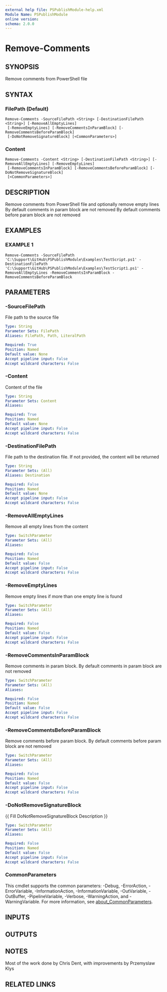 ```yaml
---
external help file: PSPublishModule-help.xml
Module Name: PSPublishModule
online version:
schema: 2.0.0
---
```


# Remove-Comments

## SYNOPSIS
Remove comments from PowerShell file

## SYNTAX

### FilePath (Default)
```
Remove-Comments -SourceFilePath <String> [-DestinationFilePath <String>] [-RemoveAllEmptyLines]
 [-RemoveEmptyLines] [-RemoveCommentsInParamBlock] [-RemoveCommentsBeforeParamBlock]
 [-DoNotRemoveSignatureBlock] [<CommonParameters>]
```

### Content
```
Remove-Comments -Content <String> [-DestinationFilePath <String>] [-RemoveAllEmptyLines] [-RemoveEmptyLines]
 [-RemoveCommentsInParamBlock] [-RemoveCommentsBeforeParamBlock] [-DoNotRemoveSignatureBlock]
 [<CommonParameters>]
```

## DESCRIPTION
Remove comments from PowerShell file and optionally remove empty lines
By default comments in param block are not removed
By default comments before param block are not removed

## EXAMPLES

### EXAMPLE 1
```
Remove-Comments -SourceFilePath 'C:\Support\GitHub\PSPublishModule\Examples\TestScript.ps1' -DestinationFilePath 'C:\Support\GitHub\PSPublishModule\Examples\TestScript1.ps1' -RemoveAllEmptyLines -RemoveCommentsInParamBlock -RemoveCommentsBeforeParamBlock
```

## PARAMETERS

### -SourceFilePath
File path to the source file

```yaml
Type: String
Parameter Sets: FilePath
Aliases: FilePath, Path, LiteralPath

Required: True
Position: Named
Default value: None
Accept pipeline input: False
Accept wildcard characters: False
```

### -Content
Content of the file

```yaml
Type: String
Parameter Sets: Content
Aliases:

Required: True
Position: Named
Default value: None
Accept pipeline input: False
Accept wildcard characters: False
```

### -DestinationFilePath
File path to the destination file.
If not provided, the content will be returned

```yaml
Type: String
Parameter Sets: (All)
Aliases: Destination

Required: False
Position: Named
Default value: None
Accept pipeline input: False
Accept wildcard characters: False
```

### -RemoveAllEmptyLines
Remove all empty lines from the content

```yaml
Type: SwitchParameter
Parameter Sets: (All)
Aliases:

Required: False
Position: Named
Default value: False
Accept pipeline input: False
Accept wildcard characters: False
```

### -RemoveEmptyLines
Remove empty lines if more than one empty line is found

```yaml
Type: SwitchParameter
Parameter Sets: (All)
Aliases:

Required: False
Position: Named
Default value: False
Accept pipeline input: False
Accept wildcard characters: False
```

### -RemoveCommentsInParamBlock
Remove comments in param block.
By default comments in param block are not removed

```yaml
Type: SwitchParameter
Parameter Sets: (All)
Aliases:

Required: False
Position: Named
Default value: False
Accept pipeline input: False
Accept wildcard characters: False
```

### -RemoveCommentsBeforeParamBlock
Remove comments before param block.
By default comments before param block are not removed

```yaml
Type: SwitchParameter
Parameter Sets: (All)
Aliases:

Required: False
Position: Named
Default value: False
Accept pipeline input: False
Accept wildcard characters: False
```

### -DoNotRemoveSignatureBlock
{{ Fill DoNotRemoveSignatureBlock Description }}

```yaml
Type: SwitchParameter
Parameter Sets: (All)
Aliases:

Required: False
Position: Named
Default value: False
Accept pipeline input: False
Accept wildcard characters: False
```

### CommonParameters
This cmdlet supports the common parameters: -Debug, -ErrorAction, -ErrorVariable, -InformationAction, -InformationVariable, -OutVariable, -OutBuffer, -PipelineVariable, -Verbose, -WarningAction, and -WarningVariable. For more information, see [about_CommonParameters](http://go.microsoft.com/fwlink/?LinkID=113216).

## INPUTS

## OUTPUTS

## NOTES
Most of the work done by Chris Dent, with improvements by Przemyslaw Klys

## RELATED LINKS
